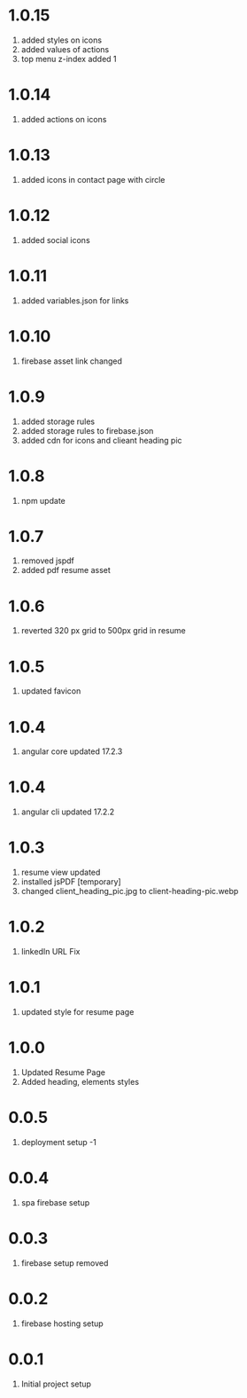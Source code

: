 # 1.0.15

1. added styles on icons
2. added values of actions
3. top menu z-index added 1

# 1.0.14

1. added actions on icons

# 1.0.13

1. added icons in contact page with circle

# 1.0.12

1. added social icons

# 1.0.11

1. added variables.json for links

# 1.0.10

1. firebase asset link changed

# 1.0.9

1. added storage rules
2. added storage rules to firebase.json
3. added cdn for icons and clieant heading pic

# 1.0.8

1. npm update

# 1.0.7

1. removed jspdf 
2. added pdf resume asset

# 1.0.6

1. reverted 320 px grid to 500px grid in resume

# 1.0.5

1. updated favicon

# 1.0.4

1. angular core updated 17.2.3

# 1.0.4

1. angular cli updated 17.2.2

# 1.0.3

1. resume view updated
2. installed jsPDF [temporary]
3. changed client_heading_pic.jpg to client-heading-pic.webp

# 1.0.2

1. linkedIn URL Fix

# 1.0.1

1. updated style for resume page

# 1.0.0

1. Updated Resume Page
2. Added heading, elements styles

# 0.0.5

1. deployment setup -1

# 0.0.4

1. spa firebase setup 

# 0.0.3

1. firebase setup removed 

# 0.0.2

1. firebase hosting setup

# 0.0.1

1. Initial project setup